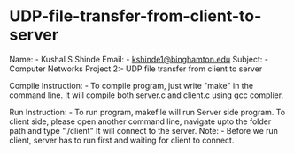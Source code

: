 # UDP-file-transfer-from-client-to-server

Name: - Kushal S Shinde
Email: - kshinde1@binghamton.edu
Subject: - Computer Networks
Project 2:- UDP file transfer from client to server


Compile Instruction: - 
To compile program, just write "make" in the command line.
It will compile both server.c and client.c using gcc complier.


Run Instruction: - 
To run program, makefile will run Server side program.
To client side, please open another command line, navigate upto the folder path and type "./client" 
It will connect to the server.
Note: - Before we run client, server has to run first and waiting for client to connect.


